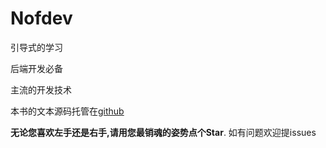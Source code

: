 # Nofdev

引导式的学习

后端开发必备

主流的开发技术

本书的文本源码托管在[github](https://github.com/tfgzs/nofdev-book)

**无论您喜欢左手还是右手,请用您最销魂的姿势点个Star**. 如有问题欢迎提issues

